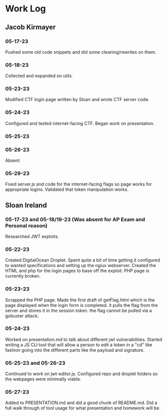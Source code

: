 # Work Log

## Jacob Kirmayer

### 05-17-23

Pushed some old code snippets and did some cleaning/rewrites on them.

### 05-18-23

Collected and expanded on utils.

### 05-23-23

Modified CTF login page written by Sloan and wrote CTF server code.

### 05-24-23

Configured and tested internet-facing CTF.
Began work on presentation.

### 05-25-23

### 05-26-23
Absent

### 05-29-23
Fixed server.js and code for the internet-facing flags so page works for appropriate logins. Validated that token manipulation works. 
## Sloan Ireland

### 05-17-23 and 05-18/19-23 (Was absent for AP Exam and Personal reason)

Researched JWT exploits.

### 05-22-23

Created DigitalOcean Droplet. Spent quite a bit of time getting it configured to wanted specifications and setting up the ngiux webserver. Created the HTML and php for the login pages to base off the exploit. PHP page is currently broken. 

### 05-23-23 
Scrapped the PHP page. Made the first draft of getFlag.html which is the page displayed when the login form is completed. it pulls the flag from the server and stores it in the session token. the flag cannot be pulled via a gobuster attack. 

### 05-24-23

Worked on presentation.md to talk about different jwt vulnerabilities. Started writing a JS CLI tool that will allow a person to edit a token in a "cd" like fashion going into the different parts like the payload and signature. 

### 05-25-23 and 05-26-23
Continued to work on jwt-editor.js. Configured repo and droplet folders so the webpages were minimally viable. 

### 05-27-23
Added to PRESENTATION.md and did a good chunk of README.md. Did a full walk through of tool usage for what presentation and homework will be. 